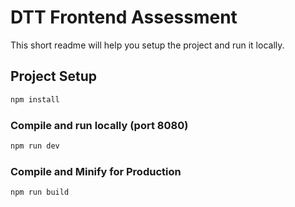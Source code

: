 # DTT Frontend Assessment

This short readme will help you setup the project and run it locally.

## Project Setup

```sh
npm install
```

### Compile and run locally (port 8080)

```sh
npm run dev
```

### Compile and Minify for Production

```sh
npm run build
```
